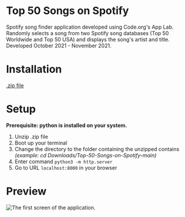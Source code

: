# Top 50 Songs on Spotify
Spotify song finder application developed using Code.org's App Lab.\
Randomly selects a song from two Spotify song databases (Top 50 Worldwide and Top 50 USA) and displays the song's artist and title.
Developed October 2021 - November 2021.

# Installation
[.zip file](https://github.com/PlainOlSoapBar/Top-50-Songs-on-Spotify/archive/refs/heads/main.zip)

# Setup
**Prerequisite: python is installed on your system.**
1. Unzip .zip file
2. Boot up your terminal
3. Change the directory to the folder containing the unzipped contains _(example: cd Downloads/Top-50-Songs-on-Spotify-main)_
4. Enter command `python3 -m http.server`
5. Go to URL `localhost:8000` in your browser

# Preview
![The first screen of the application.](https://i.imgur.com/mnre8tG.png)
